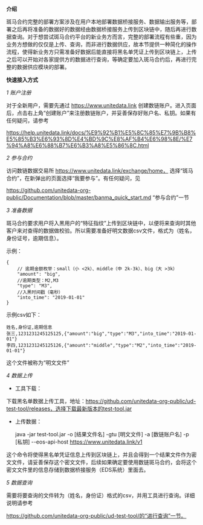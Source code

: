 
**介绍**

斑马合约完整的部署方案涉及在用户本地部署数据桥接服务、数据输出服务等，部署之后再将准备的数据好的数据经由数据桥接服务上传到区块链中，随后再进行数据查询。对于想尝试斑马合约平台的新业务方而言，完整的部署流程有些重，因为业务方想做的仅仅是上传、查询，而非进行数据供应，故本节提供一种简化的操作流程，使得新业务方只需准备好数据后能直接将黑名单凭证上传到区块链上，上传之后可以开始对各家提供方的数据进行查询，等确定要加入斑马合约后，再进行完整的数据供应模块的部署。


**快速接入方式**

*1 账户注册*

对于全新用户，需要先通过 https://www.unitedata.link 创建数链账户。进入页面后，点击右上角“创建账户”来注册数链账户，并妥善保存好账户名、私钥。如果有任何疑问，请参考

https://help.unitedata.link/docs/%E9%92%B1%E5%8C%85%E7%9B%B8%E5%85%B3%E6%93%8D%E4%BD%9C%E8%AF%B4%E6%98%8E/%E7%94%A8%E6%88%B7%E6%B3%A8%E5%86%8C.html


*2 参与合约*

访问数链数据交易所 https://www.unitedata.link/exchange/home， 选择“斑马合约”，在新弹出的页面选择“我要参与”。有任何疑问，见

https://github.com/unitedata-org-public/Documentation/blob/master/banma_quick_start.md “参与合约”一节

*3 准备数据*

斑马合约要求用户将入黑用户的“特征指纹”上传到区块链中，以便将来查询时其他客户来对查得的数据做校验。所以需要准备好明文数据csv文件，格式为（姓名，身份证号，逾期信息）。

示例：


    {
        // 逾期金额枚举：small（小 <2k）、middle（中 2k-3k）、big（大 >3k）
        "amount": "big",
        //逾期类型：M2,M3
        "type": "M3",
        //入黑时间戳（毫秒）
        "into_time": "2019-01-01"
    }


示例csv如下：

    姓名,身份证,逾期信息
    张三,1231231245125125,{"amount":"big","type":"M3","into_time":"2019-01-01"}
    李四,1231231245125126,{"amount":"middle","type":"M2","into_time":"2019-01-01"}

这个文件被称为“明文文件”


*4 数据上传*

* 工具下载：

下载黑名单数据上传工具，地址：https://github.com/unitedata-org-public/ud-test-tool/releases，选择下载最新版本的test-tool.jar

* 上传数据：

    java -jar test-tool.jar  -o [结果文件名] -gtu [明文文件]   -a [数链账户名] -p [私钥] --eos-api-host https://www.unitedata.link/v1

这个命令将使得黑名单凭证信息上传到区块链上，并且会得到一个结果文件作为密文文件，请妥善保存这个密文文件，后续如果确定要使用数链斑马合约，会将这个密文文件里的信息存储到数据桥接服务（EDS系统）里面去。

*5 数据查询*

需要将要查询的文件转为（姓名，身份证）格式的csv，并用工具进行查询。详细说明请参考

https://github.com/unitedata-org-public/ud-test-tool/的“进行查询”一节。










